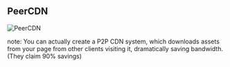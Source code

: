 ##  PeerCDN

![PeerCDN](https://s3.amazonaws.com/media-p.slid.es/uploads/dagingaa/images/170155/Screen_Shot_2013-11-27_at_21.33.19.png)

note:
    You can actually create a P2P CDN system, which downloads assets from your
    page from other clients visiting it, dramatically saving bandwidth. (They
    claim 90% savings)
